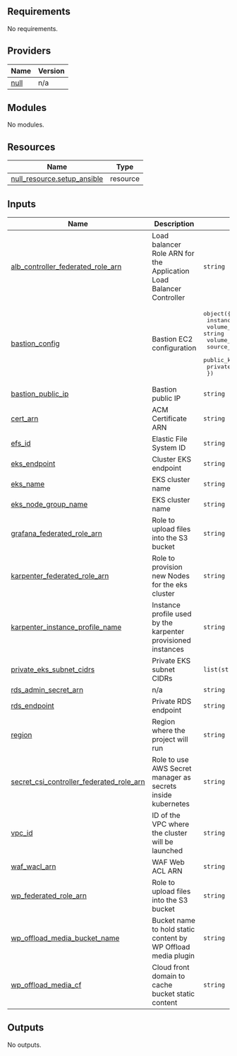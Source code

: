 <!-- BEGIN_TF_DOCS -->
## Requirements

No requirements.

## Providers

| Name | Version |
|------|---------|
| <a name="provider_null"></a> [null](#provider\_null) | n/a |

## Modules

No modules.

## Resources

| Name | Type |
|------|------|
| [null_resource.setup_ansible](https://registry.terraform.io/providers/hashicorp/null/latest/docs/resources/resource) | resource |

## Inputs

| Name | Description | Type | Default | Required |
|------|-------------|------|---------|:--------:|
| <a name="input_alb_controller_federated_role_arn"></a> [alb\_controller\_federated\_role\_arn](#input\_alb\_controller\_federated\_role\_arn) | Load balancer Role ARN for the Application Load Balancer Controller | `string` | n/a | yes |
| <a name="input_bastion_config"></a> [bastion\_config](#input\_bastion\_config) | Bastion EC2 configuration | <pre>object({<br>    instance_type    = string<br>    volume_type      = string<br>    volume_size      = number<br>    source_cidr      = string<br>    public_key_path  = string<br>    private_key_path = string<br>  })</pre> | n/a | yes |
| <a name="input_bastion_public_ip"></a> [bastion\_public\_ip](#input\_bastion\_public\_ip) | Bastion public IP | `string` | n/a | yes |
| <a name="input_cert_arn"></a> [cert\_arn](#input\_cert\_arn) | ACM Certificate ARN | `string` | n/a | yes |
| <a name="input_efs_id"></a> [efs\_id](#input\_efs\_id) | Elastic File System ID | `string` | n/a | yes |
| <a name="input_eks_endpoint"></a> [eks\_endpoint](#input\_eks\_endpoint) | Cluster EKS endpoint | `string` | n/a | yes |
| <a name="input_eks_name"></a> [eks\_name](#input\_eks\_name) | EKS cluster name | `string` | n/a | yes |
| <a name="input_eks_node_group_name"></a> [eks\_node\_group\_name](#input\_eks\_node\_group\_name) | EKS cluster name | `string` | n/a | yes |
| <a name="input_grafana_federated_role_arn"></a> [grafana\_federated\_role\_arn](#input\_grafana\_federated\_role\_arn) | Role to upload files into the S3 bucket | `string` | n/a | yes |
| <a name="input_karpenter_federated_role_arn"></a> [karpenter\_federated\_role\_arn](#input\_karpenter\_federated\_role\_arn) | Role to provision new Nodes for the eks cluster | `string` | n/a | yes |
| <a name="input_karpenter_instance_profile_name"></a> [karpenter\_instance\_profile\_name](#input\_karpenter\_instance\_profile\_name) | Instance profile used by the karpenter provisioned instances | `string` | n/a | yes |
| <a name="input_private_eks_subnet_cidrs"></a> [private\_eks\_subnet\_cidrs](#input\_private\_eks\_subnet\_cidrs) | Private EKS subnet CIDRs | `list(string)` | n/a | yes |
| <a name="input_rds_admin_secret_arn"></a> [rds\_admin\_secret\_arn](#input\_rds\_admin\_secret\_arn) | n/a | `string` | n/a | yes |
| <a name="input_rds_endpoint"></a> [rds\_endpoint](#input\_rds\_endpoint) | Private RDS endpoint | `string` | n/a | yes |
| <a name="input_region"></a> [region](#input\_region) | Region where the project will run | `string` | n/a | yes |
| <a name="input_secret_csi_controller_federated_role_arn"></a> [secret\_csi\_controller\_federated\_role\_arn](#input\_secret\_csi\_controller\_federated\_role\_arn) | Role to use AWS Secret manager as secrets inside kubernetes | `string` | n/a | yes |
| <a name="input_vpc_id"></a> [vpc\_id](#input\_vpc\_id) | ID of the VPC where the cluster will be launched | `string` | n/a | yes |
| <a name="input_waf_wacl_arn"></a> [waf\_wacl\_arn](#input\_waf\_wacl\_arn) | WAF Web ACL ARN | `string` | n/a | yes |
| <a name="input_wp_federated_role_arn"></a> [wp\_federated\_role\_arn](#input\_wp\_federated\_role\_arn) | Role to upload files into the S3 bucket | `string` | n/a | yes |
| <a name="input_wp_offload_media_bucket_name"></a> [wp\_offload\_media\_bucket\_name](#input\_wp\_offload\_media\_bucket\_name) | Bucket name to hold static content by WP Offload media plugin | `string` | n/a | yes |
| <a name="input_wp_offload_media_cf"></a> [wp\_offload\_media\_cf](#input\_wp\_offload\_media\_cf) | Cloud front domain to cache bucket static content | `string` | n/a | yes |

## Outputs

No outputs.
<!-- END_TF_DOCS -->